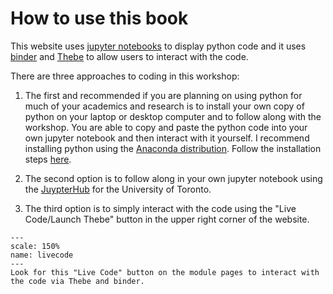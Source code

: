# How to use this book

This website uses [jupyter notebooks][jupyter] to display python code and it uses [binder][mybinder] and [Thebe][thebe] to allow users to interact with the code.

There are three approaches to coding in this workshop:

1. The first and recommended if you are planning on using python for much of your academics and research is to install your own copy of python on your laptop or desktop computer and to follow along with the workshop. You are able to copy and paste the python code into your own jupyter notebook and then interact with it yourself. I recommend installing python using the [Anaconda distribution][anaconda]. Follow the installation steps [here][install].

2. The second option is to follow along in your own jupyter notebook using the [JuypterHub][jhub] for the University of Toronto.

3. The third option is to simply interact with the code using the "Live Code/Launch Thebe" button in the upper right corner of the website.

```{figure} livecode.png
---
scale: 150%
name: livecode
---
Look for this "Live Code" button on the module pages to interact with the code via Thebe and binder.
```

[jupyter]: https://jupyter.org/
[mybinder]: https://mybinder.org/
[thebe]: https://thebe.readthedocs.io/en/latest/index.html
[anaconda]: https://www.anaconda.com/
[install]: https://docs.anaconda.com/anaconda/install/
[jhub]: https://jupyter.utoronto.ca/hub/login
